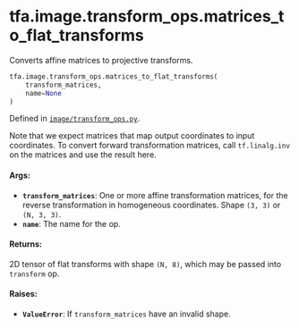 <div itemscope itemtype="http://developers.google.com/ReferenceObject">
<meta itemprop="name" content="tfa.image.transform_ops.matrices_to_flat_transforms" />
<meta itemprop="path" content="Stable" />
</div>

# tfa.image.transform_ops.matrices_to_flat_transforms

Converts affine matrices to projective transforms.

``` python
tfa.image.transform_ops.matrices_to_flat_transforms(
    transform_matrices,
    name=None
)
```



Defined in [`image/transform_ops.py`](https://github.com/tensorflow/addons/tree/0.4-release/tensorflow_addons/image/transform_ops.py).

<!-- Placeholder for "Used in" -->

Note that we expect matrices that map output coordinates to input
coordinates. To convert forward transformation matrices,
call `tf.linalg.inv` on the matrices and use the result here.

#### Args:


* <b>`transform_matrices`</b>: One or more affine transformation matrices, for the
  reverse transformation in homogeneous coordinates. Shape `(3, 3)` or
  `(N, 3, 3)`.
* <b>`name`</b>: The name for the op.


#### Returns:

2D tensor of flat transforms with shape `(N, 8)`, which may be passed
into `transform` op.



#### Raises:


* <b>`ValueError`</b>: If `transform_matrices` have an invalid shape.